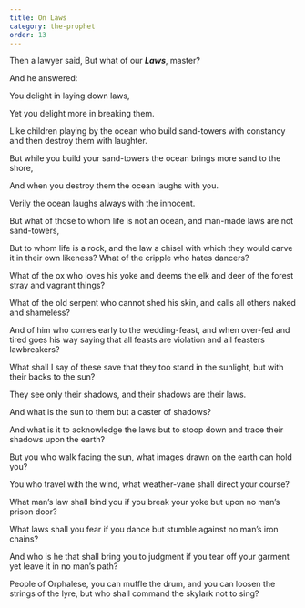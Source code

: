 ```yaml
---
title: On Laws
category: the-prophet
order: 13
---
```

Then a lawyer said, But what of our **_Laws_**, master?

And he answered:

You delight in laying down laws,

Yet you delight more in breaking them.

Like children playing by the ocean who build sand-towers with constancy and then destroy them with laughter.

But while you build your sand-towers the ocean brings more sand to the shore,

And when you destroy them the ocean laughs with you.

Verily the ocean laughs always with the innocent.

But what of those to whom life is not an ocean, and man-made laws are not sand-towers,

But to whom life is a rock, and the law a chisel with which they would carve it in their own likeness? What of the cripple who hates dancers?

What of the ox who loves his yoke and deems the elk and deer of the forest stray and vagrant things?

What of the old serpent who cannot shed his skin, and calls all others naked and shameless?

And of him who comes early to the wedding-feast, and when over-fed and tired goes his way saying that all feasts are violation and all feasters lawbreakers?

What shall I say of these save that they too stand in the sunlight, but with their backs to the sun?

They see only their shadows, and their shadows are their laws.

And what is the sun to them but a caster of shadows?

And what is it to acknowledge the laws but to stoop down and trace their shadows upon the earth?

But you who walk facing the sun, what images drawn on the earth can hold you?

You who travel with the wind, what weather-vane shall direct your course?

What man’s law shall bind you if you break your yoke but upon no man’s prison door?

What laws shall you fear if you dance but stumble against no man’s iron chains?

And who is he that shall bring you to judgment if you tear off your garment yet leave it in no man’s path?

People of Orphalese, you can muffle the drum, and you can loosen the strings of the lyre, but who shall command the skylark not to sing?
